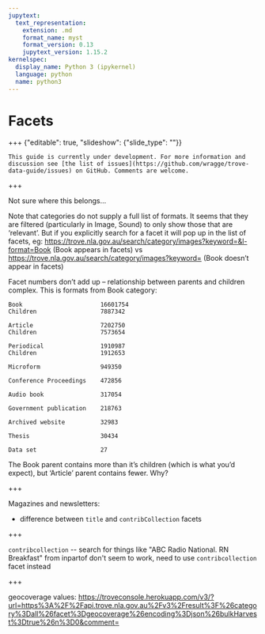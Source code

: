 ```yaml
---
jupytext:
  text_representation:
    extension: .md
    format_name: myst
    format_version: 0.13
    jupytext_version: 1.15.2
kernelspec:
  display_name: Python 3 (ipykernel)
  language: python
  name: python3
---
```


# Facets

+++ {"editable": true, "slideshow": {"slide_type": ""}}

```{attention}
This guide is currently under development. For more information and discussion see [the list of issues](https://github.com/wragge/trove-data-guide/issues) on GitHub. Comments are welcome.
```

+++

Not sure where this belongs…

Note that categories do not supply a full list of formats. It seems that they are filtered (particularly in Image, Sound) to only show those that are ‘relevant’. But if you explicitly search for a facet it will pop up in the list of facets, eg: <https://trove.nla.gov.au/search/category/images?keyword=&l-format=Book> (Book appears in facets) vs <https://trove.nla.gov.au/search/category/images?keyword=> (Book doesn’t appear in facets)

Facet numbers don’t add up – relationship between parents and children complex. This is formats from Book category:

```
Book                      16601754
Children                  7887342

Article                   7202750
Children                  7573654

Periodical                1910987
Children                  1912653

Microform                 949350

Conference Proceedings    472856

Audio book                317054

Government publication    218763

Archived website          32983

Thesis                    30434

Data set                  27
```

The Book parent contains more than it’s children (which is what you’d expect), but ‘Article’ parent contains fewer. Why?

+++

Magazines and newsletters:

- difference between `title` and `contribCollection` facets

+++

`contribcollection` -- search for things like "ABC Radio National. RN Breakfast" from inpartof don't seem to work, need to use `contribcollection` facet instead

+++

geocoverage values: <https://troveconsole.herokuapp.com/v3/?url=https%3A%2F%2Fapi.trove.nla.gov.au%2Fv3%2Fresult%3F%26category%3Dall%26facet%3Dgeocoverage%26encoding%3Djson%26bulkHarvest%3Dtrue%26n%3D0&comment=>

```{code-cell} ipython3

```
